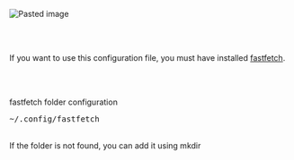![Pasted image](https://github.com/user-attachments/assets/2179e3fb-1d63-4950-9915-08e2a60e68b9)

<br>
<br>

If you want to use this configuration file, you must have installed [fastfetch](https://github.com/fastfetch-cli/fastfetch).

<br>
<br>

fastfetch folder configuration
<pre>~/.config/fastfetch </pre>

<br>
If the folder is not found, you can add it using mkdir 

